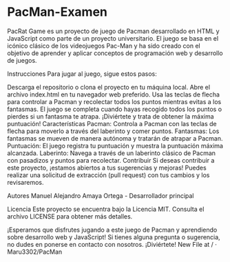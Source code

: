 # PacMan-Examen

PacRat Game
 es un proyecto de juego de Pacman desarrollado en HTML y JavaScript como parte de un proyecto universitario. 
El juego se basa en el icónico clásico de los videojuegos Pac-Man y ha sido creado con el objetivo de aprender y 
aplicar conceptos de programación web y desarrollo de juegos.

Instrucciones
Para jugar al juego, sigue estos pasos:

Descarga el repositorio o clona el proyecto en tu máquina local.
Abre el archivo index.html en tu navegador web preferido.
Usa las teclas de flecha para controlar a Pacman y recolectar todos los puntos mientras evitas a los fantasmas.
El juego se completa cuando hayas recogido todos los puntos o pierdes si un fantasma te atrapa.
¡Diviértete y trata de obtener la máxima puntuación!
Características
Pacman: Controla a Pacman con las teclas de flecha para moverlo a través del laberinto y comer puntos.
Fantasmas: Los fantasmas se mueven de manera autónoma y tratarán de atrapar a Pacman.
Puntuación: El juego registra tu puntuación y muestra la puntuación máxima alcanzada.
Laberinto: Navega a través de un laberinto clásico de Pacman con pasadizos y puntos para recolectar.
Contribuir
Si deseas contribuir a este proyecto, ¡estamos abiertos a tus sugerencias y mejoras! Puedes realizar una 
solicitud de extracción (pull request) con tus cambios y los revisaremos.

Autores
Manuel Alejandro Amaya Ortega - Desarrollador principal

Licencia
Este proyecto se encuentra bajo la Licencia MIT. Consulta el archivo LICENSE para obtener más detalles.

¡Esperamos que disfrutes jugando a este juego de Pacman y aprendiendo sobre desarrollo web y JavaScript! 
Si tienes alguna pregunta o sugerencia, no dudes en ponerse en contacto con nosotros. ¡Diviértete!
New File at / · Maru3302/PacMan

